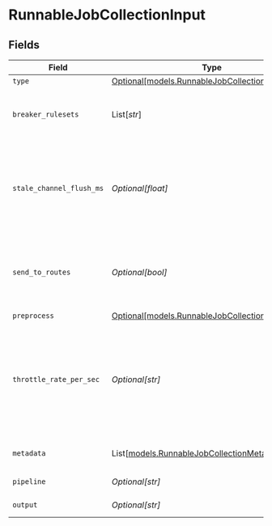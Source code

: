 # RunnableJobCollectionInput


## Fields

| Field                                                                                                                                                                                            | Type                                                                                                                                                                                             | Required                                                                                                                                                                                         | Description                                                                                                                                                                                      |
| ------------------------------------------------------------------------------------------------------------------------------------------------------------------------------------------------ | ------------------------------------------------------------------------------------------------------------------------------------------------------------------------------------------------ | ------------------------------------------------------------------------------------------------------------------------------------------------------------------------------------------------ | ------------------------------------------------------------------------------------------------------------------------------------------------------------------------------------------------ |
| `type`                                                                                                                                                                                           | [Optional[models.RunnableJobCollectionType]](../models/runnablejobcollectiontype.md)                                                                                                             | :heavy_minus_sign:                                                                                                                                                                               | N/A                                                                                                                                                                                              |
| `breaker_rulesets`                                                                                                                                                                               | List[*str*]                                                                                                                                                                                      | :heavy_minus_sign:                                                                                                                                                                               | A list of event-breaking rulesets that will be applied, in order, to the input data stream                                                                                                       |
| `stale_channel_flush_ms`                                                                                                                                                                         | *Optional[float]*                                                                                                                                                                                | :heavy_minus_sign:                                                                                                                                                                               | How long (in milliseconds) the Event Breaker will wait for new data to be sent to a specific channel before flushing the data stream out, as is, to the Pipelines                                |
| `send_to_routes`                                                                                                                                                                                 | *Optional[bool]*                                                                                                                                                                                 | :heavy_minus_sign:                                                                                                                                                                               | Send events to normal routing and event processing. Disable to select a specific Pipeline/Destination combination.                                                                               |
| `preprocess`                                                                                                                                                                                     | [Optional[models.RunnableJobCollectionPreprocess]](../models/runnablejobcollectionpreprocess.md)                                                                                                 | :heavy_minus_sign:                                                                                                                                                                               | N/A                                                                                                                                                                                              |
| `throttle_rate_per_sec`                                                                                                                                                                          | *Optional[str]*                                                                                                                                                                                  | :heavy_minus_sign:                                                                                                                                                                               | Rate (in bytes per second) to throttle while writing to an output. Accepts values with multiple-byte units, such as KB, MB, and GB. (Example: 42 MB) Default value of 0 specifies no throttling. |
| `metadata`                                                                                                                                                                                       | List[[models.RunnableJobCollectionMetadata](../models/runnablejobcollectionmetadata.md)]                                                                                                         | :heavy_minus_sign:                                                                                                                                                                               | Fields to add to events from this input                                                                                                                                                          |
| `pipeline`                                                                                                                                                                                       | *Optional[str]*                                                                                                                                                                                  | :heavy_minus_sign:                                                                                                                                                                               | Pipeline to process results                                                                                                                                                                      |
| `output`                                                                                                                                                                                         | *Optional[str]*                                                                                                                                                                                  | :heavy_minus_sign:                                                                                                                                                                               | Destination to send results to                                                                                                                                                                   |
